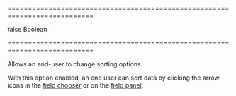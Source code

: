 <!--**
/*-------------------------------------------
    Auto-generated file. Do not modify.
-------------------------------------------

**-->
===========================================================================
<!--default-->false<!--/default-->
<!--type-->Boolean<!--/type-->
===========================================================================

<!--shortDescription-->
Allows an end-user to change sorting options.
<!--/shortDescription-->

<!--fullDescription-->
With this option enabled, an end user can sort data by clicking the arrow icons in the [field chooser](/Documentation/Guide/Widgets/PivotGrid/Visual_Elements/#Field_Chooser) or on the [field panel](/Documentation/Guide/Widgets/PivotGrid/Visual_Elements/#Field_Panel).
<!--/fullDescription-->